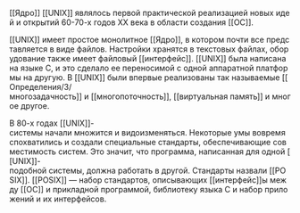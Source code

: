 [[Ядро]] [[UNIX]] являлось первой практической реализацией новых идей и открытий 60-70-х годов XX века в области создания [[ОС]].

[[UNIX]] имеет простое монолитное [[Ядро]], в котором почти все представляется в виде файлов. Настройки хранятся в текстовых файлах, оборудование также имеет файловый [[интерфейс]]. [[UNIX]] была написана на языке C, и это сделало ее переносимой с одной аппаратной платформы на другую. В [[UNIX]] были впервые реализованы так называемые [[Определения/3/многозадачность]] и [[многопоточность]], [[виртуальная память]] и многое другое.

В 80-х годах [[UNIX]]-системы начали множится и видоизменяться. Некоторые умы вовремя спохватились и создали специальные стандарты, обеспечивающие совместимость систем. Это значит, что программа, написанная для одной [[UNIX]]-подобной системы, должна работать в другой. Стандарты назвали [[POSIX]]. [[POSIX]] — набор стандартов, описывающих [[интерфейс]]ы между [[ОС]] и прикладной программой, библиотеку языка C и набор приложений и их интерфейсов. 